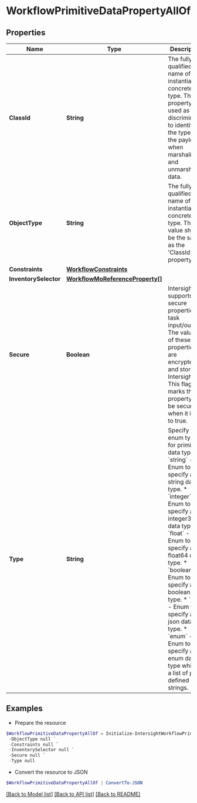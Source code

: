 # WorkflowPrimitiveDataPropertyAllOf
## Properties

Name | Type | Description | Notes
------------ | ------------- | ------------- | -------------
**ClassId** | **String** | The fully-qualified name of the instantiated, concrete type. This property is used as a discriminator to identify the type of the payload when marshaling and unmarshaling data. | [default to "workflow.PrimitiveDataProperty"]
**ObjectType** | **String** | The fully-qualified name of the instantiated, concrete type. The value should be the same as the &#39;ClassId&#39; property. | [default to "workflow.PrimitiveDataProperty"]
**Constraints** | [**WorkflowConstraints**](WorkflowConstraints.md) |  | [optional] 
**InventorySelector** | [**WorkflowMoReferenceProperty[]**](WorkflowMoReferenceProperty.md) |  | [optional] 
**Secure** | **Boolean** | Intersight supports secure properties as task input/output. The values of these properties are encrypted and stored in Intersight. This flag marks the property to be secure when it is set to true. | [optional] 
**Type** | **String** | Specify the enum type for primitive data type. * &#x60;string&#x60; - Enum to specify a string data type. * &#x60;integer&#x60; - Enum to specify an integer32 data type. * &#x60;float&#x60; - Enum to specify a float64 data type. * &#x60;boolean&#x60; - Enum to specify a boolean data type. * &#x60;json&#x60; - Enum to specify a json data type. * &#x60;enum&#x60; - Enum to specify a enum data type which is a list of pre-defined strings. | [optional] [default to "string"]

## Examples

- Prepare the resource
```powershell
$WorkflowPrimitiveDataPropertyAllOf = Initialize-IntersightWorkflowPrimitiveDataPropertyAllOf  -ClassId null `
 -ObjectType null `
 -Constraints null `
 -InventorySelector null `
 -Secure null `
 -Type null
```

- Convert the resource to JSON
```powershell
$WorkflowPrimitiveDataPropertyAllOf | ConvertTo-JSON
```

[[Back to Model list]](../README.md#documentation-for-models) [[Back to API list]](../README.md#documentation-for-api-endpoints) [[Back to README]](../README.md)

